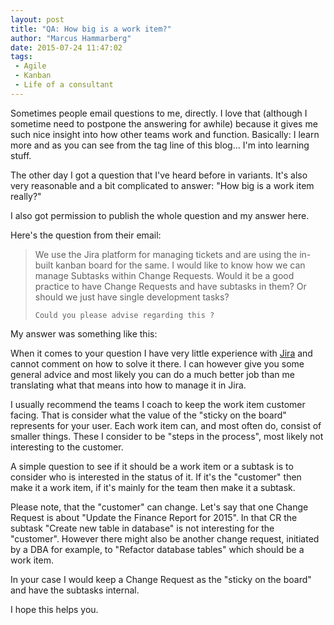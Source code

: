 ```yaml
---
layout: post
title: "QA: How big is a work item?"
author: "Marcus Hammarberg"
date: 2015-07-24 11:47:02
tags:
 - Agile
 - Kanban
 - Life of a consultant
---
```


Sometimes people email questions to me, directly. I love that (although I sometime need to postpone the answering for awhile) because it gives me such nice insight into how other teams work and function. Basically: I learn more and as you can see from the tag line of this blog... I'm into learning stuff. 

The other day I got a question that I've heard before in variants. It's also very reasonable and a bit complicated to answer: "How big is a work item really?" 

I also got permission to publish the whole question and my answer here. 

<a name='more'></a>

Here's the question from their email: 

<blockquote>
	We use the Jira platform for managing tickets and are using the in-built kanban board for the same.
	I would like to know how we can manage Subtasks within Change Requests.
	Would it be  a good practice to have Change Requests and have subtasks in them? Or should we just have single development tasks?

	Could you please advise regarding this ?
</blockquote>

My answer was something like this: 

When it comes to your question I have very little experience with [Jira](https://www.atlassian.com/software/jira) and cannot comment on how to solve it there. I can however give you some general advice and most likely you can do a much better job than me translating what that means into how to manage it in Jira. 

I usually recommend the teams I coach to keep the work item customer facing. That is consider what the value of the "sticky on the board" represents for your user. Each work item can, and most often do, consist of smaller things. These I consider to be "steps in the process", most likely not interesting to the customer. 

A simple question to see if it should be a work item or a subtask is to consider who is interested in the status of it. If it's the "customer" then make it a work item, if it's mainly for the team then make it a subtask.

Please note, that the "customer" can change. Let's say that one Change Request is about "Update the Finance Report for 2015". In that CR the subtask "Create new table in database" is not interesting for the "customer". However there might also be another change request, initiated by a DBA for example, to "Refactor database tables" which should be a work item. 

In your case I would keep a Change Request as the "sticky on the board" and have the subtasks internal. 

I hope this helps you. 
